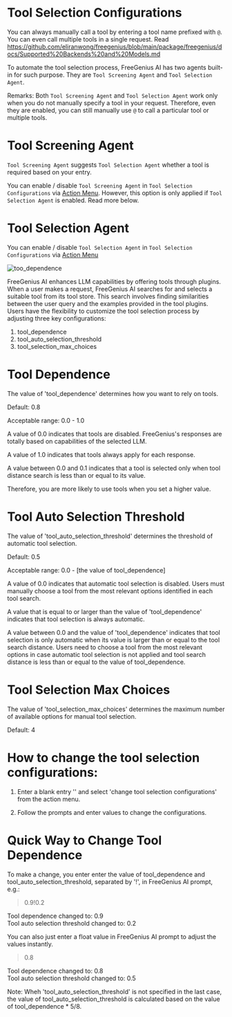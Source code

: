 # Tool Selection Configurations

You can always manually call a tool by entering a tool name prefixed with `@`.  You can even call multiple tools in a single request.  Read https://github.com/eliranwong/freegenius/blob/main/package/freegenius/docs/Supported%20Backends%20and%20Models.md

To automate the tool selection process, FreeGenius AI has two agents built-in for such purpose. They are `Tool Screening Agent` and `Tool Selection Agent`.

Remarks: Both `Tool Screening Agent` and `Tool Selection Agent` work only when you do not manually specify a tool in your request. Therefore, even they are enabled, you can still manually use `@` to call a particular tool or multiple tools.

# Tool Screening Agent

`Tool Screening Agent` suggests `Tool Selection Agent` whether a tool is required based on your entry.

You can enable / disable `Tool Screening Agent` in `Tool Selection Configurations` via [Action Menu](https://github.com/eliranwong/freegenius/blob/main/package/freegenius/docs/Action%20Menu.md).  However, this option is only applied if `Tool Selection Agent` is enabled. Read more below.

# Tool Selection Agent

You can enable / disable `Tool Selection Agent` in `Tool Selection Configurations` via [Action Menu](https://github.com/eliranwong/freegenius/blob/main/package/freegenius/docs/Action%20Menu.md)

![too_dependence](https://github.com/eliranwong/freegenius/assets/25262722/a637ed22-47d0-474f-bbbb-5dabb1b31e24)

FreeGenius AI enhances LLM capabilities by offering tools through plugins. When a user makes a request, FreeGenius AI searches for and selects a suitable tool from its tool store. This search involves finding similarities between the user query and the examples provided in the tool plugins. Users have the flexibility to customize the tool selection process by adjusting three key configurations:

1. tool_dependence
2. tool_auto_selection_threshold
3. tool_selection_max_choices

# Tool Dependence

The value of 'tool_dependence' determines how you want to rely on tools.

Default: 0.8

Acceptable range: 0.0 - 1.0

A value of 0.0 indicates that tools are disabled. FreeGenius's responses are totally based on capabilities of the selected LLM.

A value of 1.0 indicates that tools always apply for each response.

A value between 0.0 and 0.1 indicates that a tool is selected only when tool distance search is less than or equal to its value.

Therefore, you are more likely to use tools when you set a higher value.

# Tool Auto Selection Threshold

The value of 'tool_auto_selection_threshold' determines the threshold of automatic tool selection.

Default: 0.5

Acceptable range: 0.0 - [the value of tool_dependence]

A value of 0.0 indicates that automatic tool selection is disabled. Users must manually choose a tool from the most relevant options identified in each tool search.

A value that is equal to or larger than the value of 'tool_dependence' indicates that tool selection is always automatic.

A value between 0.0 and the value of 'tool_dependence' indicates that tool selection is only automatic when its value is larger than or equal to the tool search distance. Users need to choose a tool from the most relevant options in case automatic tool selection is not applied and tool search distance is less than or equal to the value of tool_dependence.

# Tool Selection Max Choices

The value of 'tool_selection_max_choices' determines the maximum number of available options for manual tool selection.

Default: 4

# How to change the tool selection configurations:

1. Enter a blank entry '' and select 'change tool selection configurations' from the action menu.

2. Follow the prompts and enter values to change the configurations.

# Quick Way to Change Tool Dependence

To make a change, you enter enter the value of tool_dependence and tool_auto_selection_threshold, separated by '!', in FreeGenius AI prompt, e.g.:

> 0.9!0.2

Tool dependence changed to: 0.9<br>
Tool auto selection threshold changed to: 0.2

You can also just enter a float value in FreeGenius AI prompt to adjust the values instantly.

> 0.8
                                                                                                                                                                              
Tool dependence changed to: 0.8<br>
Tool auto selection threshold changed to: 0.5

Note: Wheh 'tool_auto_selection_threshold' is not specified in the last case, the value of tool_auto_selection_threshold is calculated based on the value of tool_dependence * 5/8.

